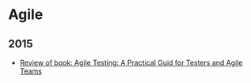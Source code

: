 Agile
=====

 2015
 ----
 * [Review of book: Agile Testing: A Practical Guid for Testers and Agile Teams](blog/2015/08/agile-testing-book-review.md)
